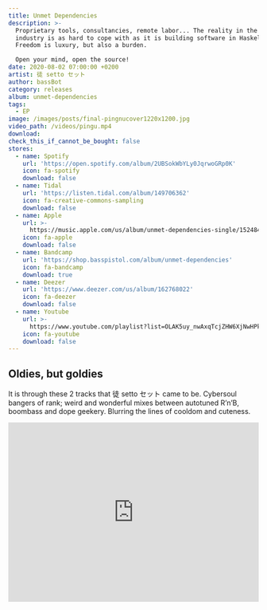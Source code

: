 ```yaml
---
title: Unmet Dependencies
description: >-
  Proprietary tools, consultancies, remote labor... The reality in the digital
  industry is as hard to cope with as it is building software in Haskell.
  Freedom is luxury, but also a burden.

  Open your mind, open the source!
date: 2020-08-02 07:00:00 +0200
artist: 徒 setto セット
author: bassBot
category: releases
album: unmet-dependencies
tags:
  - EP
image: /images/posts/final-pingnucover1220x1200.jpg
video_path: /videos/pingu.mp4
download: 
check_this_if_cannot_be_bought: false
stores:
  - name: Spotify
    url: 'https://open.spotify.com/album/2UBSokWbYLy0JqrwoGRp0K'
    icon: fa-spotify
    download: false
  - name: Tidal
    url: 'https://listen.tidal.com/album/149706362'
    icon: fa-creative-commons-sampling
    download: false
  - name: Apple
    url: >-
      https://music.apple.com/us/album/unmet-dependencies-single/1524841124?uo=4&app=music&at=1001lry3&ct=dashboard
    icon: fa-apple
    download: false
  - name: Bandcamp
    url: 'https://shop.basspistol.com/album/unmet-dependencies'
    icon: fa-bandcamp
    download: true
  - name: Deezer
    url: 'https://www.deezer.com/us/album/162768022'
    icon: fa-deezer
    download: false
  - name: Youtube
    url: >-
      https://www.youtube.com/playlist?list=OLAK5uy_nwAxqTcjZHW6XjNwHPkEd30jYsYcHJM_k
    icon: fa-youtube
    download: false
---
```


## Oldies, but goldies

It is through these 2 tracks that 徒 setto セット came to be. Cybersoul bangers of rank; weird and wonderful mixes between autotuned R’n’B, boombass and dope geekery. Blurring the lines of cooldom and cuteness.

<iframe src="https://player.vimeo.com/video/253819945" allow="autoplay; fullscreen" allowfullscreen="" width="100%" height="360px" frameborder="0"></iframe>